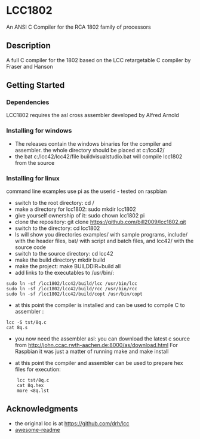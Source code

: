 # LCC1802

An ANSI C Compiler for the RCA 1802 family of processors

## Description

A full C compiler for the 1802 based on the LCC retargetable C compiler by Fraser and Hanson

## Getting Started

### Dependencies

LCC1802 requires the asl cross assembler developed by Alfred Arnold 

### Installing for windows
* The releases contain the windows binaries for the compiler and assembler.  the whole directory should be placed at c:/lcc42/
* the bat c:/lcc42/lcc42/file buildvisualstudio.bat will compile lcc1802 from the source

### Installing for linux

command line examples use pi as the userid - tested on raspbian
* switch to the root directory: 
    cd /<br />
* make a directory for lcc1802:  sudo mkdir lcc1802<br />
* give yourself ownership of it: 
    sudo chown lcc1802 pi<br />
* clone the repository: 
    git clone https://github.com/bill2009/lcc1802.git<br />
* switch to the directory: 
    cd lcc1802<br />
* ls will show you directories examples/ with sample programs, include/ with the header files, bat/ with script and batch files, and lcc42/ with the source code<br />
* switch to the source directory: 
    cd lcc42<br />
* make the build directory: 
    mkdir build<br />
* make the project: 
    make BUILDDIR=build all<br />
* add links to the executables to /usr/bin/:
```
sudo ln -sf /lcc1802/lcc42/build/lcc /usr/bin/lcc
sudo ln -sf /lcc1802/lcc42/build/rcc /usr/bin/rcc
sudo ln -sf /lcc1802/lcc42/build/copt /usr/bin/copt
```    
* at this point the compiler is installed and can be used to compile C to assembler :
```
lcc -S tst/8q.c
cat 8q.s
```
* you now need the assembler asl: you can download the latest c source from http://john.ccac.rwth-aachen.de:8000/as/download.html
  For Raspbian it was just a matter of running make and make install

* at this point the compiler and assembler can be used to prepare hex files for execution: 
```
    lcc tst/8q.c
    cat 8q.hex
    more <8q.lst
```    

## Acknowledgments

* the original lcc is at https://github.com/drh/lcc
* [awesome-readme](https://github.com/matiassingers/awesome-readme)
